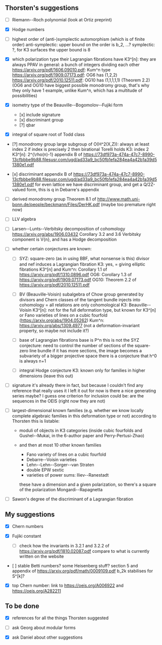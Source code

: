 
Thorsten's suggestions
----------------------

- [ ] Riemann--Roch polynomial
  (look at Ortiz preprint)

- [x] Hodge numbers

- [ ] highest order of (anti-)symplectic automorphism (which is of finite order)
  anti-symplectic: upper bound on the order is b_2, ...?
  symplectic: ?, for K3 surfaces the upper bound is 8

- [x] which polarization type their Lagrangian fibrations have
  K3^[n]: they are always PPAV
  in general: a bunch of integers dividing each other
  https://arxiv.org/pdf/1606.09010.pdf: Kum^n type
  https://arxiv.org/pdf/1909.07173.pdf: OG6 has (1,2,2)
  https://arxiv.org/pdf/2010.12511.pdf: OG10 has (1,1,1,1,1) (Theorem 2.2)
  (OG6 and OG10 have biggest possible monodromy group, that's why they only have 1 example, unlike Kum^n, which has a multitude of possibilities)

- [x] isometry type of the Beauville--Bogomolov--Fujiki form

  - [x] include signature
  - [x] discriminant group
  - [?] qbar

- [x] integral of square root of Todd class

- [?] monodromy group
  large subgroup of O(H^2(X,Z)): always at least index 2
  if index is precisely 2 then birational Torelli holds
  K3: index 2
  K3^[n]: 2^{\rho(n)-1}
  appendix B of https://73df973a-474a-47c7-8990-13cfbbbe9b88.filesusr.com/ugd/ad33a9_bc50fb1efa284ea4a42b1a39d51380e1.pdf

- [x] discriminant
  appendix B of https://73df973a-474a-47c7-8990-13cfbbbe9b88.filesusr.com/ugd/ad33a9_bc50fb1efa284ea4a42b1a39d51380e1.pdf
  for even lattice we have discriminant group, and get a Q/2Z-valued form, this is q in Debarre's appendix

- [ ] derived monodromy group
  Theorem 8.1 of http://www.math.uni-bonn.de/people/beckmann/Files/DerHK.pdf
  (maybe too premature right now)

- [ ] LLV algebra

- [ ] Larsen--Lunts--Verbitsky decomposition of cohomology
  https://arxiv.org/abs/1906.03432
  Corollary 3.2 and 3.6
  Verbitsky component is V{n}, and has a Hodge decomposition

- [ ] whether certain conjectures are known:
  - [ ] SYZ: square-zero (as in using BBF, what nonsense is this) divisor and nef induces a Lagrangian fibration
    K3: yes, = giving elliptic fibrations
    K3^[n] and Kum^n: Corollary 1.1 of https://arxiv.org/pdf/1310.0896.pdf
    OG6: Corollary 1.3 of https://arxiv.org/pdf/1909.07173.pdf
    OG10: Theorem 2.2 of https://arxiv.org/pdf/2010.12511.pdf

  - [ ] BV (Beauville-Voisin)
    subalgebra of Chow group generated by divisors and Chern classes of the tangent bundle injects into cohomology
    = all relations are only cohomological
    K3: Beauville--Voisin
    K3^[n]: not for the full deformation type, but known for K3^[n] or Fano varieties of lines on a cubic fourfold
    (https://arxiv.org/abs/1904.05262)
    Kum^n: https://arxiv.org/abs/1309.4977
    (not a deformation-invariant property, so maybe not include it?)

  - [ ] base of Lagrangian fibrations base is P^n
    this is not the SYZ conjecture: need to control the number of sections of the square-zero line bundle
    if it has more sections, the image becomes a subvariety of a bigger projective space
    there is a conjecture that h^0 is always n+1

  - [ ] integral Hodge conjecture
    K3: known
    only for families in higher dimensions
    (leave this out)

- [ ] signature
  it's already there in fact, but because I couldn't find any reference that really uses it I left it out for now
  is there a nice generating series maybe?
  I guess one criterion for inclusion could be: are the sequences in the OEIS (right now they are not)

- [ ] largest-dimensional known families (e.g. whether we know locally complete algebraic families in this deformation type or not)
  according to Thorsten this is listable:
  - moduli of objects in K3 categories (inside cubic fourfolds and Gushel--Mukai, in the 6-author paper and Perry-Pertusi-Zhao)
  - and then at most 10 other known families
    - Fano variety of lines on a cubic fourfold
    - Debarre--Voisin varieties
    - Lehn--Lehn--Sorger--van Straten
    - double EPW sextic
    - varieties of power sums: Iliev--Ranestadt

    these have a dimension
    and a given polarization, so there's a square of the polarization
    Mongardi--Rapagnetta

- [ ] Sawon's degree of the discriminant of a Lagrangian fibration

My suggestions
--------------

- [x] Chern numbers

- [x] Fujiki constant

  - [ ] check how the invariants in 3.2.1 and 3.2.2 of https://arxiv.org/pdf/1810.02087.pdf compare to what is currently written on the website

- [ ] stable Betti numbers? some Heisenberg stuff?
  section 5 and appendix of https://arxiv.org/pdf/math/0009109.pdf
  b_2k stabilises for S^[k]?

- [x] top Chern number: link to https://oeis.org/A006922 and https://oeis.org/A282211


To be done
----------

- [x] references for all the things Thorsten suggested

- [ ] ask Georg about modular forms

- [x] ask Daniel about other suggestions
